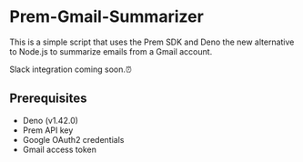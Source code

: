# Prem-Gmail-Summarizer

This is a simple script that uses the Prem SDK and Deno the new alternative to Node.js to summarize emails from a Gmail account.

Slack integration coming soon.⏰

## Prerequisites

- Deno (v1.42.0)
- Prem API key
- Google OAuth2 credentials
- Gmail access token
